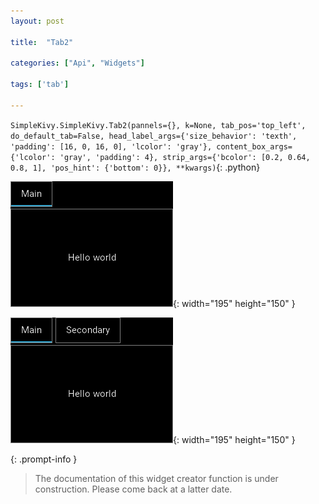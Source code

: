 ```yaml
---
layout: post

title:  "Tab2"

categories: ["Api", "Widgets"]

tags: ['tab']

---
```

`SimpleKivy.SimpleKivy.Tab2(pannels={}, k=None, tab_pos='top_left', do_default_tab=False, head_label_args={'size_behavior': 'texth', 'padding': [16, 0, 16, 0], 'lcolor': 'gray'}, content_box_args={'lcolor': 'gray', 'padding': 4}, strip_args={'bcolor': [0.2, 0.64, 0.8, 1], 'pos_hint': {'bottom': 0}}, **kwargs)`{: .python}


![Tab2.png](assets/img/docs/Tab2.png){: width="195" height="150" }

![Tab2.2.png](assets/img/docs/Tab2.2.png){: width="195" height="150" }


{: .prompt-info }

> The documentation of this widget creator function is under construction. Please come back at a latter date.
